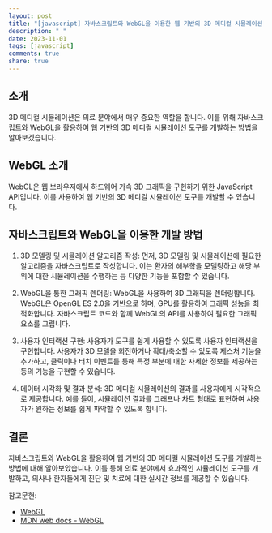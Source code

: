 ```yaml
---
layout: post
title: "[javascript] 자바스크립트와 WebGL을 이용한 웹 기반의 3D 메디컬 시뮬레이션 도구 개발 방법"
description: " "
date: 2023-11-01
tags: [javascript]
comments: true
share: true
---
```


## 소개
3D 메디컬 시뮬레이션은 의료 분야에서 매우 중요한 역할을 합니다. 이를 위해 자바스크립트와 WebGL을 활용하여 웹 기반의 3D 메디컬 시뮬레이션 도구를 개발하는 방법을 알아보겠습니다.

## WebGL 소개
WebGL은 웹 브라우저에서 하드웨어 가속 3D 그래픽을 구현하기 위한 JavaScript API입니다. 이를 사용하여 웹 기반의 3D 메디컬 시뮬레이션 도구를 개발할 수 있습니다.

## 자바스크립트와 WebGL을 이용한 개발 방법
1. 3D 모델링 및 시뮬레이션 알고리즘 작성: 먼저, 3D 모델링 및 시뮬레이션에 필요한 알고리즘을 자바스크립트로 작성합니다. 이는 환자의 해부학을 모델링하고 해당 부위에 대한 시뮬레이션을 수행하는 등 다양한 기능을 포함할 수 있습니다.

2. WebGL을 통한 그래픽 렌더링: WebGL을 사용하여 3D 그래픽을 렌더링합니다. WebGL은 OpenGL ES 2.0을 기반으로 하며, GPU를 활용하여 그래픽 성능을 최적화합니다. 자바스크립트 코드와 함께 WebGL의 API를 사용하여 필요한 그래픽 요소를 그립니다.

3. 사용자 인터랙션 구현: 사용자가 도구를 쉽게 사용할 수 있도록 사용자 인터랙션을 구현합니다. 사용자가 3D 모델을 회전하거나 확대/축소할 수 있도록 제스처 기능을 추가하고, 클릭이나 터치 이벤트를 통해 특정 부분에 대한 자세한 정보를 제공하는 등의 기능을 구현할 수 있습니다.

4. 데이터 시각화 및 결과 분석: 3D 메디컬 시뮬레이션의 결과를 사용자에게 시각적으로 제공합니다. 예를 들어, 시뮬레이션 결과를 그래프나 차트 형태로 표현하여 사용자가 원하는 정보를 쉽게 파악할 수 있도록 합니다.

## 결론
자바스크립트와 WebGL을 활용하여 웹 기반의 3D 메디컬 시뮬레이션 도구를 개발하는 방법에 대해 알아보았습니다. 이를 통해 의료 분야에서 효과적인 시뮬레이션 도구를 개발하고, 의사나 환자들에게 진단 및 치료에 대한 실시간 정보를 제공할 수 있습니다.

참고문헌:
- [WebGL](https://www.khronos.org/webgl/)
- [MDN web docs - WebGL](https://developer.mozilla.org/en-US/docs/Web/API/WebGL_API)
